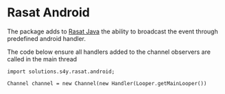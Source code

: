 # Rasat Android

The package adds to [Rasat Java](https://github.com/s4ysolutions/rasat-java) the ability to
broadcast the event through predefined android handler.

The code below ensure all handlers added to the channel observers are called in the main thread

```
import solutions.s4y.rasat.android;

Channel channel = new Channel(new Handler(Looper.getMainLooper())
```
